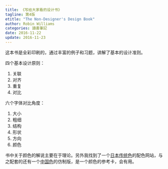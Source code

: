 ```yaml
---
title: 《写给大家看的设计书》
tagline: 第4版
etitle: "The Non-Designer's Design Book"
author: Robin Williams
categories: 讀書筆記
date: 2016-11-22
update: 2016-11-23
---
```


这本书是全彩印刷的，通过丰富的例子和习题，讲解了基本的设计准则。

四个基本设计原则：

1. 关联
2. 对齐
3. 重复
4. 对比

六个字体对比角度：

1. 大小
2. 粗细
3. 结构
4. 形状
5. 方向
6. 颜色

书中关于颜色的解说主要在于理论。另外我找到了一个[日本传统色](http://nipponcolors.com/)的配色网站，与之配套的还有一个[中国色](http://zhongguose.com/)的仿制版，是一个颜色的参考卡，会有用。
